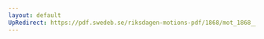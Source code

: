 ```yaml
---
layout: default
UpRedirect: https://pdf.swedeb.se/riksdagen-motions-pdf/1868/mot_1868__ak__00278/mot_1868__ak__00278_003.pdf
---
```

